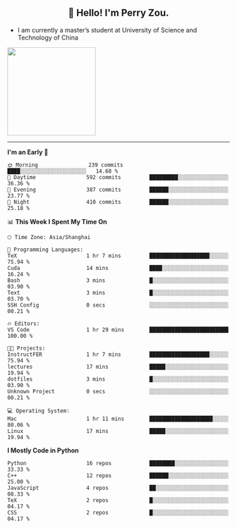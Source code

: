 <h2 align="center">👋 Hello! I'm Perry Zou.</h2>

- I am currently a master’s student at University of Science and Technology of China

<img height=200 align="center" src="https://github-readme-stats.vercel.app/api?username=zonepg" />

-------

<!--START_SECTION:waka-->
**I'm an Early 🐤** 

```text
🌞 Morning                239 commits         ████░░░░░░░░░░░░░░░░░░░░░   14.68 % 
🌆 Daytime                592 commits         █████████░░░░░░░░░░░░░░░░   36.36 % 
🌃 Evening                387 commits         ██████░░░░░░░░░░░░░░░░░░░   23.77 % 
🌙 Night                  410 commits         ██████░░░░░░░░░░░░░░░░░░░   25.18 % 
```


📊 **This Week I Spent My Time On** 

```text
🕑︎ Time Zone: Asia/Shanghai

💬 Programming Languages: 
TeX                      1 hr 7 mins         ███████████████████░░░░░░   75.94 % 
Cuda                     14 mins             ████░░░░░░░░░░░░░░░░░░░░░   16.24 % 
Bash                     3 mins              █░░░░░░░░░░░░░░░░░░░░░░░░   03.90 % 
Text                     3 mins              █░░░░░░░░░░░░░░░░░░░░░░░░   03.70 % 
SSH Config               0 secs              ░░░░░░░░░░░░░░░░░░░░░░░░░   00.21 % 

🔥 Editors: 
VS Code                  1 hr 29 mins        █████████████████████████   100.00 % 

🐱‍💻 Projects: 
InstructFER              1 hr 7 mins         ███████████████████░░░░░░   75.94 % 
lectures                 17 mins             █████░░░░░░░░░░░░░░░░░░░░   19.94 % 
dotfiles                 3 mins              █░░░░░░░░░░░░░░░░░░░░░░░░   03.90 % 
Unknown Project          0 secs              ░░░░░░░░░░░░░░░░░░░░░░░░░   00.21 % 

💻 Operating System: 
Mac                      1 hr 11 mins        ████████████████████░░░░░   80.06 % 
Linux                    17 mins             █████░░░░░░░░░░░░░░░░░░░░   19.94 % 
```

**I Mostly Code in Python** 

```text
Python                   16 repos            ████████░░░░░░░░░░░░░░░░░   33.33 % 
C++                      12 repos            ██████░░░░░░░░░░░░░░░░░░░   25.00 % 
JavaScript               4 repos             ██░░░░░░░░░░░░░░░░░░░░░░░   08.33 % 
TeX                      2 repos             █░░░░░░░░░░░░░░░░░░░░░░░░   04.17 % 
CSS                      2 repos             █░░░░░░░░░░░░░░░░░░░░░░░░   04.17 % 
```




<!--END_SECTION:waka-->
